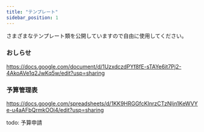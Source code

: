 ```yaml
---
title: "テンプレート"
sidebar_position: 1
---
```


さまざまなテンプレート類を公開していますので自由に使用してください。

### おしらせ

https://docs.google.com/document/d/1UzxdczdPYf8fE-sTAYe6it7Pj2-4AkoAVe1q2JwKq5w/edit?usp=sharing

### 予算管理表

https://docs.google.com/spreadsheets/d/1KK9HRGGfcKInrzCTzNIjn1KeWVYe-u4aAFbQrmkOOi4/edit?usp=sharing

todo:
予算申請
